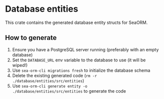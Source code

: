 # Database entities

This crate contains the generated database entity structs for SeaORM.

## How to generate

1. Ensure you have a PostgreSQL server running (preferably with an empty database)
1. Set the `DATABASE_URL` env variable to the database to use (it will be wiped!)
1. Use `sea-orm-cli migrations fresh` to initialize the database schema
1. Delete the existing generated code (`rm -r ./database/entities/src/entities`)
1. Use `sea-orm-cli generate entity -o ./database/entities/src/entities` to generate the code
